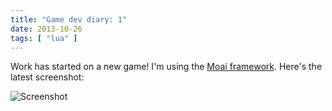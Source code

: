 ```yaml
---
title: "Game dev diary: 1"
date: 2013-10-26
tags: [ "lua" ]
---
```


Work has started on a new game! I'm using the [Moai framework](http://getmoai.com/).  Here's the latest screenshot:

![Screenshot](/images/game1.png)
